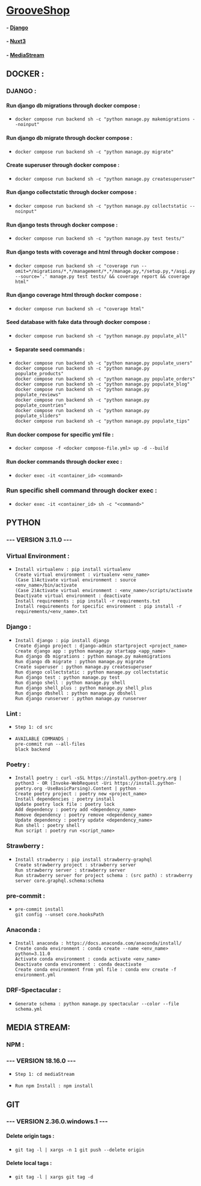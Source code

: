 # [GrooveShop](https://github.com/vasilistotskas/grooveShop)
####   -    [Django](https://github.com/vasilistotskas/grooveShop/tree/master/src)
####   -    [Nuxt3](https://github.com/vasilistotskas/grooveShop/tree/master/storefrontUINodeNuxt/src)
####   -    [MediaStream](https://github.com/vasilistotskas/grooveShop/tree/master/mediaStream)

## DOCKER :
   ### DJANGO :
   #### Run django db migrations through docker compose :
   -     docker compose run backend sh -c "python manage.py makemigrations --noinput"

   #### Run django db migrate through docker compose :
   -     docker compose run backend sh -c "python manage.py migrate"

   #### Create superuser through docker compose :
   -     docker compose run backend sh -c "python manage.py createsuperuser"

   #### Run django collectstatic through docker compose :
   -     docker compose run backend sh -c "python manage.py collectstatic --noinput"

   #### Run django tests through docker compose :
   -     docker compose run backend sh -c "python manage.py test tests/"

   #### Run django tests with coverage and html through docker compose :
   -     docker compose run backend sh -c "coverage run --omit=*/migrations/*,*/management/*,*/manage.py,*/setup.py,*/asgi.py,*/wsgi.py --source='.' manage.py test tests/ && coverage report && coverage html"

   #### Run django coverage html through docker compose :
   -     docker compose run backend sh -c "coverage html"

   #### Seed database with fake data through docker compose :
   -     docker compose run backend sh -c "python manage.py populate_all"
   -   #### Separate seed commands :
   -     docker compose run backend sh -c "python manage.py populate_users"
         docker compose run backend sh -c "python manage.py populate_products"
         docker compose run backend sh -c "python manage.py populate_orders"
         docker compose run backend sh -c "python manage.py populate_blog"
         docker compose run backend sh -c "python manage.py populate_reviews"
         docker compose run backend sh -c "python manage.py populate_countries"
         docker compose run backend sh -c "python manage.py populate_sliders"
         docker compose run backend sh -c "python manage.py populate_tips"

   #### Run docker compose for specific yml file :
   -     docker compose -f <docker compose-file.yml> up -d --build

   #### Run docker commands through docker exec :
   -     docker exec -it <container_id> <command>

   ### Run specific shell command through docker exec :
   -     docker exec -it <container_id> sh -c "<command>"


## PYTHON
  ### --- VERSION 3.11.0 ---
  ### Virtual Environment :
   -     Install virtualenv : pip install virtualenv
         Create virtual environment : virtualenv <env_name>
         (Case 1)Activate virtual environment : source <env_name>/bin/activate
         (Case 2)Activate virtual environment : <env_name>/scripts/activate
         Deactivate virtual environment : deactivate
         Install requirements : pip install -r requirements.txt
         Install requirements for specific environment : pip install -r requirements/<env_name>.txt

  ### Django :
  -     Install django : pip install django
        Create django project : django-admin startproject <project_name>
        Create django app : python manage.py startapp <app_name>
        Run django db migrations : python manage.py makemigrations
        Run django db migrate : python manage.py migrate
        Create superuser : python manage.py createsuperuser
        Run django collectstatic : python manage.py collectstatic
        Run django test : python manage.py test
        Run django shell : python manage.py shell
        Run django shell_plus : python manage.py shell_plus
        Run django dbshell : python manage.py dbshell
        Run django runserver : python manage.py runserver

  ### Lint :
  -     Step 1: cd src
  -     AVAILABLE COMMANDS :
        pre-commit run --all-files
        black backend

  ### Poetry :
  -     Install poetry : curl -sSL https://install.python-poetry.org | python3 - OR (Invoke-WebRequest -Uri https://install.python-poetry.org -UseBasicParsing).Content | python -
        Create poetry project : poetry new <project_name>
        Install dependencies : poetry install
        Update poetry lock file : poetry lock
        Add dependency : poetry add <dependency_name>
        Remove dependency : poetry remove <dependency_name>
        Update dependency : poetry update <dependency_name>
        Run shell : poetry shell
        Run script : poetry run <script_name>

  ### Strawberry :
  -     Install strawberry : pip install strawberry-graphql
        Create strawberry project : strawberry server
        Run strawberry server : strawberry server
        Run strawberry server for project schema : (src path) : strawberry server core.graphql.schema:schema

  ### pre-commit :
  -     pre-commit install
        git config --unset core.hooksPath

  ### Anaconda :
  -     Install anaconda : https://docs.anaconda.com/anaconda/install/
        Create conda environment : conda create --name <env_name> python=3.11.0
        Activate conda environment : conda activate <env_name>
        Deactivate conda environment : conda deactivate
        Create conda environment from yml file : conda env create -f environment.yml

  ### DRF-Spectacular :
  -     Generate schema : python manage.py spectacular --color --file schema.yml


## MEDIA STREAM:
  ### NPM :
   ### --- VERSION 18.16.0 ---
   -     Step 1: cd mediaStream
   -     Run npm Install : npm install


## GIT
  ### --- VERSION 2.36.0.windows.1 ---
   #### Delete origin tags :
   -     git tag -l | xargs -n 1 git push --delete origin
   #### Delete local tags :
   -     git tag -l | xargs git tag -d
